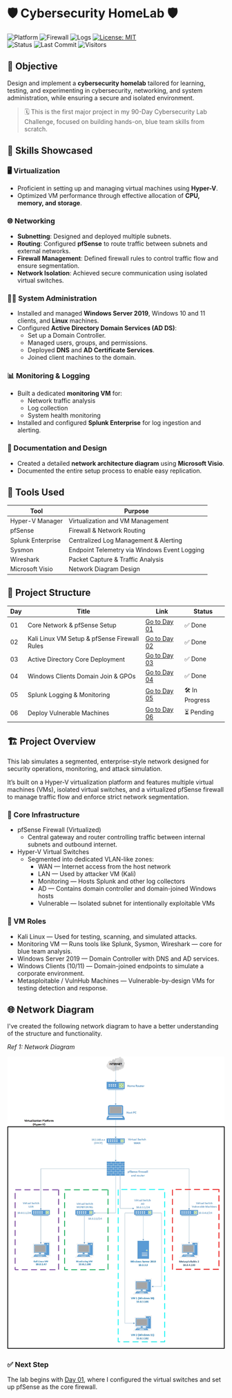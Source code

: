# 🛡️ Cybersecurity HomeLab 🛡️

![Platform](https://img.shields.io/badge/platform-HyperV-blue?logo=windows)
![Firewall](https://img.shields.io/badge/firewall-pfSense-red?logo=pfsense)
![Logs](https://img.shields.io/badge/logs-Splunk-black?logo=splunk)
[![License: MIT](https://img.shields.io/badge/License-MIT-blue.svg)](https://opensource.org/licenses/MIT) <br>
![Status](https://img.shields.io/badge/status-in--progress-yellow)
![Last Commit](https://img.shields.io/github/last-commit/gkopacz/CyberSec-HomeLab)
![Visitors](https://visitor-badge.laobi.icu/badge?page_id=gkopacz/CyberSec-HomeLab)

## 🎯 Objective

Design and implement a **cybersecurity homelab** tailored for learning, testing, and experimenting in cybersecurity, networking, and system administration, while ensuring a secure and isolated environment.

> 🗓️ This is the first major project in my 90-Day Cybersecurity Lab Challenge, focused on building hands-on, blue team skills from scratch.

## 🧠 Skills Showcased

### 🖥️ Virtualization 
* Proficient in setting up and managing virtual machines using **Hyper-V**.
* Optimized VM performance through effective allocation of **CPU, memory, and storage**.
  
### 🌐 Networking 
* **Subnetting**: Designed and deployed multiple subnets.
* **Routing**: Configured **pfSense** to route traffic between subnets and external networks.
* **Firewall Management**: Defined firewall rules to control traffic flow and ensure segmentation.
* **Network Isolation**: Achieved secure communication using isolated virtual switches.

### 🧑‍💻 System Administration 
* Installed and managed **Windows Server 2019**, Windows 10 and 11 clients, and **Linux** machines.
* Configured **Active Directory Domain Services (AD DS)**:
  * Set up a Domain Controller.
  * Managed users, groups, and permissions.
  * Deployed **DNS** and **AD Certificate Services**.
  * Joined client machines to the domain.

### 📊 Monitoring & Logging
* Built a dedicated **monitoring VM** for:
  * Network traffic analysis
  * Log collection
  * System health monitoring
* Installed and configured **Splunk Enterprise** for log ingestion and alerting.
  
### 📝 Documentation and Design
* Created a detailed **network architecture diagram** using **Microsoft Visio**.
* Documented the entire setup process to enable easy replication.

## 🧰 Tools Used

| Tool              | Purpose                                           |
|-------------------|---------------------------------------------------|
| Hyper-V Manager   | Virtualization and VM Management                  |
| pfSense           | Firewall & Network Routing                        |
| Splunk Enterprise | Centralized Log Management & Alerting             |
| Sysmon            | Endpoint Telemetry via Windows Event Logging      |
| Wireshark         | Packet Capture & Traffic Analysis                 |
| Microsoft Visio   | Network Diagram Design                            |

## 📂 Project Structure 

| Day | Title                                              | Link                                                                                         | Status          |
|-----|----------------------------------------------------|----------------------------------------------------------------------------------------------|-----------------|
| 01  | Core Network & pfSense Setup                       | [Go to Day 01](https://github.com/gkopacz/CyberSec-HomeLab/tree/main/Day01-Core-Network-and-pfSense-Setup/README.md) | ✅ Done         |
| 02  | Kali Linux VM Setup & pfSense Firewall Rules       | [Go to Day 02](https://github.com/gkopacz/CyberSec-HomeLab/tree/main/Day02-Kali-Linux-VM-Setup-and-pfSense-Configuration/README.md) | ✅ Done |
| 03  | Active Directory Core Deployment                   | [Go to Day 03](https://github.com/gkopacz/CyberSec-HomeLab/blob/main/Day03-Active-Directory-Core-Deployment/README.md)   | ✅ Done         |
| 04  | Windows Clients Domain Join & GPOs                 | [Go to Day 04](https://github.com/gkopacz/CyberSec-HomeLab/blob/main/Day04-Windows-Clients-Domain-Join-and-GPOs/README.md) | ✅ Done   |
| 05  | Splunk Logging & Monitoring                        | [Go to Day 05](https://github.com/gkopacz/CyberSec-HomeLab/tree/main/Day05-Setup-Splunk-Logging-and-Monitoring/README.md) | 🛠️ In Progress      |
| 06  | Deploy Vulnerable Machines                         | [Go to Day 06](https://github.com/gkopacz/CyberSec-HomeLab/tree/main/Day06-Deploy-Vulnerable-Machines/README.md) | ⏳ Pending      |


## 🏗️ Project Overview

This lab simulates a segmented, enterprise-style network designed for security operations, monitoring, and attack simulation. 

It’s built on a Hyper-V virtualization platform and features multiple virtual machines (VMs), isolated virtual switches, and a virtualized pfSense firewall to manage traffic flow and enforce strict network segmentation.

### 🔐 Core Infrastructure

* pfSense Firewall (Virtualized)
  * Central gateway and router controlling traffic between internal subnets and outbound internet.    
* Hyper-V Virtual Switches
  * Segmented into dedicated VLAN-like zones:
    * WAN — Internet access from the host network
    * LAN — Used by attacker VM (Kali)
    * Monitoring — Hosts Splunk and other log collectors
    * AD — Contains domain controller and domain-joined Windows hosts
    * Vulnerable — Isolated subnet for intentionally exploitable VMs

### 🧩 VM Roles

* Kali Linux — Used for testing, scanning, and simulated attacks.
* Monitoring VM — Runs tools like Splunk, Sysmon, Wireshark — core for blue team analysis.
* Windows Server 2019 — Domain Controller with DNS and AD services.
* Windows Clients (10/11) — Domain-joined endpoints to simulate a corporate environment.
* Metasploitable / VulnHub Machines — Vulnerable-by-design VMs for testing detection and response.

## 🌐 Network Diagram

I've created the following network diagram to have a better understanding of the structure and functionality.

*Ref 1: Network Diagram*

![Network Diagram](https://github.com/gkopacz/CyberSec-HomeLab/blob/main/images/Network-Diagram-HomeLab.jpg)

### ✅ Next Step

The lab begins with [Day 01](https://github.com/gkopacz/CyberSec-HomeLab/tree/main/Day01-Core-Network-and-pfSense-Setup/README.md), where I configured the virtual switches and set up pfSense as the core firewall.
